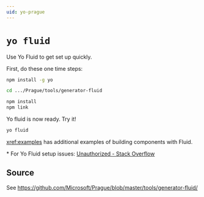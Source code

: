 ```yaml
---
uid: yo-prague
---
```


# `yo fluid`

Use Yo Fluid to get set up quickly.

First, do these one time steps:

````bash
npm install -g yo

cd .../Prague/tools/generator-fluid

npm install
npm link
````

Yo fluid is now ready. Try it!

````bash
yo fluid
````

<xref:examples> has additional examples of building components with Fluid.

\* For Yo Fluid setup issues: [Unauthorized - Stack Overflow](https://stackoverflow.microsoft.com/questions/137930/npm-install-fails-with-auth-issues/137931#137931)

## Source

See <https://github.com/Microsoft/Prague/blob/master/tools/generator-fluid/>
